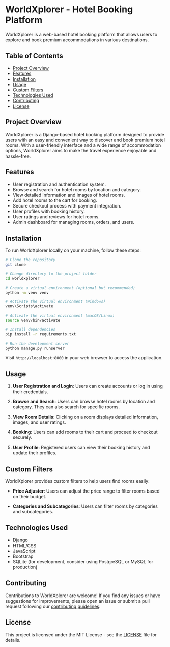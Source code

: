 
# WorldXplorer - Hotel Booking Platform

WorldXplorer is a web-based hotel booking platform that allows users to explore and book premium accommodations in various destinations.

## Table of Contents

- [Project Overview](#project-overview)
- [Features](#features)
- [Installation](#installation)
- [Usage](#usage)
- [Custom Filters](#custom-filters)
- [Technologies Used](#technologies-used)
- [Contributing](#contributing)
- [License](#license)

## Project Overview

WorldXplorer is a Django-based hotel booking platform designed to provide users with an easy and convenient way to discover and book premium hotel rooms. With a user-friendly interface and a wide range of accommodation options, WorldXplorer aims to make the travel experience enjoyable and hassle-free.

## Features

- User registration and authentication system.
- Browse and search for hotel rooms by location and category.
- View detailed information and images of hotel rooms.
- Add hotel rooms to the cart for booking.
- Secure checkout process with payment integration.
- User profiles with booking history.
- User ratings and reviews for hotel rooms.
- Admin dashboard for managing rooms, orders, and users.

## Installation

To run WorldXplorer locally on your machine, follow these steps:

```bash
# Clone the repository
git clone 

# Change directory to the project folder
cd worldxplorer

# Create a virtual environment (optional but recommended)
python -m venv venv

# Activate the virtual environment (Windows)
venv\Scripts\activate

# Activate the virtual environment (macOS/Linux)
source venv/bin/activate

# Install dependencies
pip install -r requirements.txt

# Run the development server
python manage.py runserver
```

Visit `http://localhost:8000` in your web browser to access the application.

## Usage

1. **User Registration and Login**: Users can create accounts or log in using their credentials.

2. **Browse and Search**: Users can browse hotel rooms by location and category. They can also search for specific rooms.

3. **View Room Details**: Clicking on a room displays detailed information, images, and user ratings.

4. **Booking**: Users can add rooms to their cart and proceed to checkout securely.

5. **User Profile**: Registered users can view their booking history and update their profiles.

## Custom Filters

WorldXplorer provides custom filters to help users find rooms easily:

- **Price Adjuster**: Users can adjust the price range to filter rooms based on their budget.

- **Categories and Subcategories**: Users can filter rooms by categories and subcategories.

## Technologies Used

- Django
- HTML/CSS
- JavaScript
- Bootstrap
- SQLite (for development, consider using PostgreSQL or MySQL for production)

## Contributing

Contributions to WorldXplorer are welcome! If you find any issues or have suggestions for improvements, please open an issue or submit a pull request following our [contributing guidelines](CONTRIBUTING.md).

## License

This project is licensed under the MIT License - see the [LICENSE](LICENSE) file for details.
```
